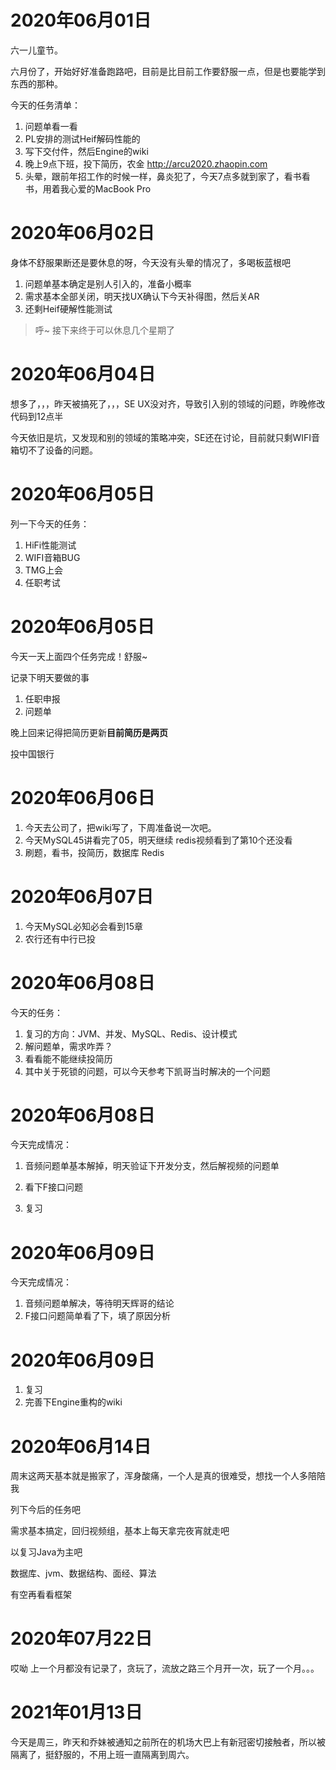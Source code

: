 # 2020年06月01日

六一儿童节。

六月份了，开始好好准备跑路吧，目前是比目前工作要舒服一点，但是也要能学到东西的那种。

今天的任务清单：

1. 问题单看一看
2. PL安排的测试Heif解码性能的
3. 写下交付件，然后Engine的wiki
4. 晚上9点下班，投下简历，农金  http://arcu2020.zhaopin.com
5. 头晕，跟前年招工作的时候一样，鼻炎犯了，今天7点多就到家了，看书看书，用着我心爱的MacBook Pro

# 2020年06月02日

身体不舒服果断还是要休息的呀，今天没有头晕的情况了，多喝板蓝根吧

1. 问题单基本确定是别人引入的，准备小概率
2. 需求基本全部关闭，明天找UX确认下今天补得图，然后关AR
3. 还剩Heif硬解性能测试

>  呼~ 接下来终于可以休息几个星期了

# 2020年06月04日

想多了，，，昨天被搞死了，，，SE UX没对齐，导致引入别的领域的问题，昨晚修改代码到12点半

今天依旧是坑，又发现和别的领域的策略冲突，SE还在讨论，目前就只剩WIFI音箱切不了设备的问题。





# 2020年06月05日

列一下今天的任务：

1. HiFi性能测试
2. WIFI音箱BUG
3. TMG上会
4. 任职考试

# 2020年06月05日

今天一天上面四个任务完成！舒服~

记录下明天要做的事

1. 任职申报
2. 问题单

晚上回来记得把简历更新**目前简历是两页**

投中国银行



# 2020年06月06日

1. 今天去公司了，把wiki写了，下周准备说一次吧。
2. 今天MySQL45讲看完了05，明天继续 redis视频看到了第10个还没看
3. 刷题，看书，投简历，数据库  Redis

# 2020年06月07日

1. 今天MySQL必知必会看到15章
2. 农行还有中行已投

# 2020年06月08日

今天的任务：

1. 复习的方向：JVM、并发、MySQL、Redis、设计模式
2. 解问题单，需求咋弄？
3. 看看能不能继续投简历
4. 其中关于死锁的问题，可以今天参考下凯哥当时解决的一个问题

# 2020年06月08日

今天完成情况：

1. 音频问题单基本解掉，明天验证下开发分支，然后解视频的问题单

2. 看下F接口问题
3. 复习



# 2020年06月09日

今天完成情况：

1. 音频问题单解决，等待明天辉哥的结论
2. F接口问题简单看了下，填了原因分析

# 2020年06月09日

1. 复习
2. 完善下Engine重构的wiki

# 2020年06月14日

周末这两天基本就是搬家了，浑身酸痛，一个人是真的很难受，想找一个人多陪陪我

列下今后的任务吧

需求基本搞定，回归视频组，基本上每天拿完夜宵就走吧

以复习Java为主吧

数据库、jvm、数据结构、面经、算法

有空再看看框架

# 2020年07月22日

哎呦 上一个月都没有记录了，贪玩了，流放之路三个月开一次，玩了一个月。。。

# 2021年01月13日

今天是周三，昨天和乔妹被通知之前所在的机场大巴上有新冠密切接触者，所以被隔离了，挺舒服的，不用上班一直隔离到周六。